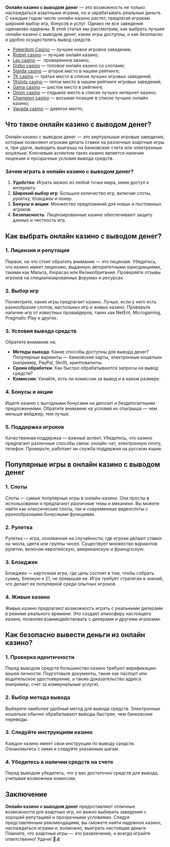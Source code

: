 **Онлайн казино с выводом денег** — это возможность не только наслаждаться азартными играми, но и зарабатывать реальные деньги. С каждым годом число онлайн-казино растет, предлагая игрокам широкий выбор игр, бонусов и услуг. Однако не все заведения одинаково надежны. В этой статье мы рассмотрим, как выбрать лучшее онлайн-казино с выводом денег, какие игры доступны, и как безопасно и удобно осуществлять вывод средств.

* [Pokerdom Casino](https://brandplay.link/FwVc4f) — лучшее новое игровое заведение;
* [Riobet casino](https://brandplay.link/TnjsxFvH) — лучшие онлайн казино;
* [Lex casino](https://brandplay.link/VMqNXPFs) —  проверенное казино;
* [Gizbo casino](https://brandplay.link/rvzLrVLp) — топовое онлайн казино со слотами;
* [Starda casino](https://brandplay.link/HDcDrxLk) — второе место в нашем рейтинге;
* [7K casino](https://brandplay.link/dd46bNgD) — третье место в списке лучших игровых заведений;
* [1Xslots casino](https://brandplay.link/J2ZbqMPZ) — пятое место в нашем рейтинге игровых заведений;
* [Gama casino](https://brandplay.link/RD52jZbL) — шестое место в рейтинге;
* [Onion casino](https://brandplay.link/8LcS6Djb) — седьмое место в списке лучших интернет казино;
* [Champion casino](https://temon-gter.cfd/go/9n8?p56190p303844p3509t17502) — восьмая позиция в списке лучших онлайн казино;
* [Vavada casino](https://vavadapartner.pro/?promo=75590753-cc8b-4c4a-8d71-99b7a2293439-jud\&target=register) — девятое место;



## Что такое онлайн казино с выводом денег?

Онлайн казино с выводом денег — это виртуальные игровые заведения, которые позволяют игрокам делать ставки на различные азартные игры и, при удаче, выводить выигрыш на банковские счета или электронные кошельки. Ключевым аспектом таких казино является наличие лицензии и прозрачные условия вывода средств.

### Зачем играть в онлайн казино с выводом денег?

1. **Удобство**: Играть можно из любой точки мира, имея доступ к интернету.
2. **Широкий выбор игр**: Большое количество игр, включая слоты, рулетку, блэкджек и покер.
3. **Бонусы и акции**: Множество предложений для новых и постоянных игроков.
4. **Безопасность**: Лицензированные казино обеспечивают защиту данных и честность игр.

## Как выбрать онлайн казино с выводом денег?

### 1. Лицензия и репутация

Первое, на что стоит обратить внимание — это лицензия. Убедитесь, что казино имеет лицензию, выданную авторитетными юрисдикциями, такими как Мальта, Кюрасао или Великобритания. Проверяйте отзывы игроков на специализированных форумах и ресурсах.

### 2. Выбор игр

Посмотрите, какие игры предлагает казино. Лучше, если у него есть разнообразие слотов, настольных игр и живых казино. Проверьте наличие игр от известных провайдеров, таких как NetEnt, Microgaming, Pragmatic Play и других.

### 3. Условия вывода средств

Обратите внимание на:

* **Методы вывода**: Какие способы доступны для вывода денег? Популярные варианты — банковские карты, электронные кошельки (например, PayPal, Skrill), криптовалюты.
* **Сроки обработки**: Как быстро обрабатываются запросы на вывод средств?
* **Комиссии**: Узнайте, есть ли комиссии за вывод и в каком размере.

### 4. Бонусы и акции

Ищите казино с выгодными бонусами на депозит и бездепозитными предложениями. Обратите внимание на условия их отыгрыша — чем меньше вейджер, тем лучше.

### 5. Поддержка игроков

Качественная поддержка — важный аспект. Убедитесь, что казино предлагает различные способы связи: онлайн-чат, электронную почту, телефон. Проверьте, работает ли служба поддержки на русском языке.

## Популярные игры в онлайн казино с выводом денег

### 1. Слоты

Слоты — самые популярные игры в онлайн-казино. Они просты в использовании и предлагают различные темы и механики. Вы можете найти как классические слоты, так и современные видеослоты с разнообразными бонусными функциями.

### 2. Рулетка

Рулетка — игра, основанная на случайности, где игроки делают ставки на числа, цвета или группы чисел. Существует множество вариантов рулетки, включая европейскую, американскую и французскую.

### 3. Блэкджек

Блэкджек — карточная игра, где цель состоит в том, чтобы собрать сумму, близкую к 21, не превышая ее. Игра требует стратегии и знаний, что делает ее популярной среди опытных игроков.

### 4. Живые казино

Живые казино предлагают возможность играть с реальными дилерами в режиме реального времени. Это создает атмосферу настоящего казино, позволяя взаимодействовать с дилерами и другими игроками.

## Как безопасно вывести деньги из онлайн казино?

### 1. Проверка идентичности

Перед выводом средств большинство казино требуют верификацию вашей личности. Подготовьте документы, такие как паспорт или водительское удостоверение, а также доказательство адреса (например, счет за коммунальные услуги).

### 2. Выбор метода вывода

Выберите наиболее удобный метод для вывода средств. Электронные кошельки обычно обрабатывают выводы быстрее, чем банковские переводы.

### 3. Следуйте инструкциям казино

Каждое казино имеет свои инструкции по выводу средств. Ознакомьтесь с ними и следуйте указанным шагам.

### 4. Убедитесь в наличии средств на счете

Перед выводом убедитесь, что у вас достаточно средств для вывода, учитывая возможные комиссии.

## Заключение

**Онлайн казино с выводом денег** предоставляют отличные возможности для азартных игр, но важно выбирать заведения с хорошей репутацией и прозрачными условиями. Следуя представленным рекомендациям, вы сможете найти надежное казино, наслаждаться играми и, возможно, выиграть настоящие деньги. Помните, что азартные игры — это развлечение, и всегда играйте ответственно! Удачи! 🎉💰

